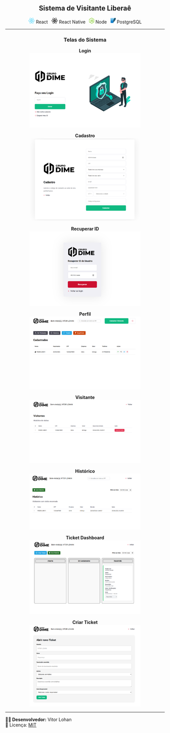 <h2 align="center">Sistema de Visitante Liberaê</h2>

<p align="center">
  <img src="imgs/react.png" height="18" alt="React"> React &nbsp;
  <img src="imgs/react-native.png" height="18" alt="React Native"> React Native &nbsp;
  <img src="imgs/node.png" height="18" alt="Node"> Node &nbsp;
  <img src="imgs/sqlite.png" height="18" alt="PostgreSQL"> PostgreSQL
</p>

---

<h3 align="center"><b>Telas do Sistema</b></h3>

<div align="center">

**Login**  
<img src="imgs/login.png" width="350" />

**Cadastro**  
<img src="imgs/cadastro.png" width="350" />

**Recuperar ID**  
<img src="imgs/recuperar.png" width="350" />

**Perfil**  
<img src="imgs/perfil.png" width="350" />

**Visitante**  
<img src="imgs/visitante.png" width="350" />

**Histórico**  
<img src="imgs/historico.png" width="350" />

**Ticket Dashboard**  
<img src="imgs/dashboardticket.png" width="350" />

**Criar Ticket**  
<img src="imgs/Ticket.png" width="350" />

</div>

---

**👨‍💻 Desenvolvedor:** Vitor Lohan  
📄 Licença: [MIT](https://choosealicense.com/licenses/mit/)
